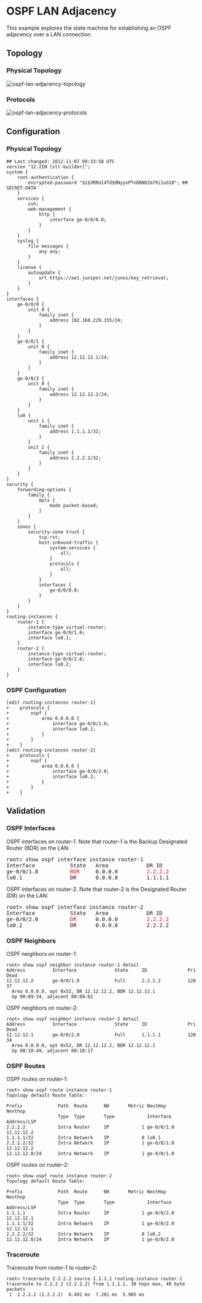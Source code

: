 # OSPF LAN Adjacency

This example explores the state machine for establishing an OSPF adjacency over a LAN connection.

## Topology

### Physical Topology

![ospf-lan-adjacency-topology](https://raw.github.com/brunorijsman/firefly-configurations/master/features/ospf-lan-adjacency/ospf-lan-adjacency-topology.jpg)

### Protocols

![ospf-lan-adjacency-protocols](https://raw.github.com/brunorijsman/firefly-configurations/master/features/ospf-lan-adjacency/ospf-lan-adjacency-protocols.jpg)

## Configuration

### Physical Topology

```
## Last changed: 2012-11-07 09:33:58 UTC
version "12.2I0 [slt-builder]";
system {
    root-authentication {
        encrypted-password "$1$3RRU14Td$9NyynPTnDBN82m79i1uG10"; ## SECRET-DATA
    }
    services {
        ssh;
        web-management {
            http {
                interface ge-0/0/0.0;
            }
        }
    }
    syslog {
        file messages {
            any any;
        }
    }
    license {
        autoupdate {
            url https://ae1.juniper.net/junos/key_retrieval;
        }
    }
}
interfaces {
    ge-0/0/0 {
        unit 0 {
            family inet {
                address 192.168.229.155/24;
            }
        }
    }
    ge-0/0/1 {
        unit 0 {
            family inet {
                address 12.12.12.1/24;
            }
        }
    }
    ge-0/0/2 {
        unit 0 {
            family inet {
                address 12.12.12.2/24;
            }
        }
    }
    lo0 {
        unit 1 {
            family inet {
                address 1.1.1.1/32;
            }
        }
        unit 2 {
            family inet {
                address 2.2.2.2/32;
            }
        }
    }
}
security {
    forwarding-options {
        family {
            mpls {
                mode packet-based;
            }
        }
    }
    zones {
        security-zone trust {
            tcp-rst;
            host-inbound-traffic {
                system-services {
                    all;
                }
                protocols {
                    all;
                }
            }
            interfaces {
                ge-0/0/0.0;
            }
        }
    }
}
routing-instances {
    router-1 {
        instance-type virtual-router;
        interface ge-0/0/1.0;
        interface lo0.1;
    }
    router-2 {
        instance-type virtual-router;
        interface ge-0/0/2.0;
        interface lo0.2;
    }
}
```

### OSPF Configuration


```
[edit routing-instances router-1]
+    protocols {
+        ospf {
+            area 0.0.0.0 {
+                interface ge-0/0/1.0;
+                interface lo0.1;
+            }
+        }
+    }
[edit routing-instances router-2]
+    protocols {
+        ospf {
+            area 0.0.0.0 {
+                interface ge-0/0/2.0;
+                interface lo0.2;
+            }
+        }
+    }
```

## Validation

### OSPF Interfaces

OSPF interfaces on router-1. Note that router-1 is the Backup Designated Router (BDR) on the LAN:

<pre>
root> show ospf interface instance router-1 
Interface           State   Area            DR ID           BDR ID          Nbrs
ge-0/0/1.0          <font color="red">BDR</font>     0.0.0.0         <font color="red">2.2.2.2</font>         <font color="red">1.1.1.1</font>            1
lo0.1               DR      0.0.0.0         1.1.1.1         0.0.0.0            0
</pre>

OSPF interfaces on router-2. Note that router-2 is the Designated Router (DR) on the LAN:

<pre>
root> show ospf interface instance router-2    
Interface           State   Area            DR ID           BDR ID          Nbrs
ge-0/0/2.0          <font color="red">DR</font>      0.0.0.0         <font color="red">2.2.2.2</font>         <font color="red">1.1.1.1</font>            1
lo0.2               DR      0.0.0.0         2.2.2.2         0.0.0.0            0
</pre>

### OSPF Neighbors

OSPF neighbors on router-1:

```
root> show ospf neighbor instance router-1 detail       
Address          Interface              State     ID               Pri  Dead
12.12.12.2       ge-0/0/1.0             Full      2.2.2.2          128    37
  Area 0.0.0.0, opt 0x52, DR 12.12.12.2, BDR 12.12.12.1
  Up 00:09:34, adjacent 00:09:02
```

OSPF neighbors on router-2:

```
root> show ospf neighbor instance router-2 detail    
Address          Interface              State     ID               Pri  Dead
12.12.12.1       ge-0/0/2.0             Full      1.1.1.1          128    34
  Area 0.0.0.0, opt 0x52, DR 12.12.12.2, BDR 12.12.12.1
  Up 00:10:49, adjacent 00:10:17
```

### OSPF Routes

OSPF routes on router-1:

```
root> show ospf route instance router-1    
Topology default Route Table:

Prefix             Path  Route      NH       Metric NextHop       Nexthop      
                   Type  Type       Type            Interface     Address/LSP
2.2.2.2            Intra Router     IP            1 ge-0/0/1.0    12.12.12.2
1.1.1.1/32         Intra Network    IP            0 lo0.1
2.2.2.2/32         Intra Network    IP            1 ge-0/0/1.0    12.12.12.2
12.12.12.0/24      Intra Network    IP            1 ge-0/0/1.0
```

OSPF routes on router-2:

```
root> show ospf route instance router-2    
Topology default Route Table:

Prefix             Path  Route      NH       Metric NextHop       Nexthop      
                   Type  Type       Type            Interface     Address/LSP
1.1.1.1            Intra Router     IP            1 ge-0/0/2.0    12.12.12.1
1.1.1.1/32         Intra Network    IP            1 ge-0/0/2.0    12.12.12.1
2.2.2.2/32         Intra Network    IP            0 lo0.2
12.12.12.0/24      Intra Network    IP            1 ge-0/0/2.0
```

### Traceroute

Traceroute from router-1 to router-2:

```
root> traceroute 2.2.2.2 source 1.1.1.1 routing-instance router-1 
traceroute to 2.2.2.2 (2.2.2.2) from 1.1.1.1, 30 hops max, 40 byte packets
 1  2.2.2.2 (2.2.2.2)  6.491 ms  7.281 ms  5.985 ms
```
